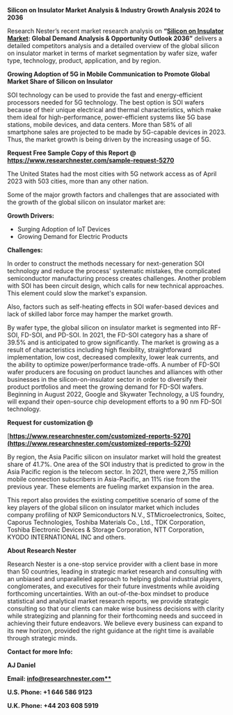 ﻿**Silicon on Insulator Market Analysis & Industry Growth Analysis 2024 to 2036**

Research Nester’s recent market research analysis on **“[Silicon on Insulator Market](https://www.researchnester.com/reports/silicon-on-insulator-market/5270): Global Demand Analysis & Opportunity Outlook 2036”** delivers a detailed competitors analysis and a detailed overview of the global silicon on insulator market in terms of market segmentation by wafer size, wafer type, technology, product, application, and by region. 

**Growing Adoption of 5G in Mobile Communication to Promote Global Market Share of Silicon on Insulator**

SOI technology can be used to provide the fast and energy-efficient processors needed for 5G technology. The best option is SOI wafers because of their unique electrical and thermal characteristics, which make them ideal for high-performance, power-efficient systems like 5G base stations, mobile devices, and data centers. More than 58% of all smartphone sales are projected to be made by 5G-capable devices in 2023. Thus, the market growth is being driven by the increasing usage of 5G.

<a name="_hlk149928173"></a>**Request Free Sample Copy of this Report @ <https://www.researchnester.com/sample-request-5270>** 

The United States had the most cities with 5G network access as of April 2023 with 503 cities, more than any other nation.

Some of the major growth factors and challenges that are associated with the growth of the global silicon on insulator market are:

**Growth Drivers:**

- Surging Adoption of IoT Devices
- Growing Demand for Electric Products

**Challenges:**

In order to construct the methods necessary for next-generation SOI technology and reduce the process' systematic mistakes, the complicated semiconductor manufacturing process creates challenges. Another problem with SOI has been circuit design, which calls for new technical approaches. This element could slow the market's expansion.

Also, factors such as self-heating effects in SOI wafer-based devices and lack of skilled labor force may hamper the market growth. 

By wafer type, the global silicon on insulator market is segmented into RF-SOI, FD-SOI, and PD-SOI. In 2021, the FD-SOI category has a share of 39.5% and is anticipated to grow significantly. The market is growing as a result of characteristics including high flexibility, straightforward implementation, low cost, decreased complexity, lower leak currents, and the ability to optimize power/performance trade-offs. A number of FD-SOI wafer producers are focusing on product launches and alliances with other businesses in the silicon-on-insulator sector in order to diversify their product portfolios and meet the growing demand for FD-SOI wafers. Beginning in August 2022, Google and Skywater Technology, a US foundry, will expand their open-source chip development efforts to a 90 nm FD-SOI technology.

<a name="_hlk158368953"></a>**Request for customization @**

[**https://www.researchnester.com/customized-reports-5270](https://www.researchnester.com/customized-reports-5270)** 

By region, the Asia Pacific silicon on insulator market will hold the greatest share of 41.7%. One area of the SOI industry that is predicted to grow in the Asia Pacific region is the telecom sector. In 2021, there were 2,755 million mobile connection subscribers in Asia-Pacific, an 11% rise from the previous year. These elements are fueling market expansion in the area.

This report also provides the existing competitive scenario of some of the key players of the global silicon on insulator market which includes company profiling of NXP Semiconductors N.V., STMicroelectronics, Soitec, Caporus Technologies, Toshiba Materials Co., Ltd., TDK Corporation, Toshiba Electronic Devices & Storage Corporation, NTT Corporation, KYODO INTERNATIONAL INC and others.

**About Research Nester**

Research Nester is a one-stop service provider with a client base in more than 50 countries, leading in strategic market research and consulting with an unbiased and unparalleled approach to helping global industrial players, conglomerates, and executives for their future investments while avoiding forthcoming uncertainties. With an out-of-the-box mindset to produce statistical and analytical market research reports, we provide strategic consulting so that our clients can make wise business decisions with clarity while strategizing and planning for their forthcoming needs and succeed in achieving their future endeavors. We believe every business can expand to its new horizon, provided the right guidance at the right time is available through strategic minds.

**Contact for more Info:**

**AJ Daniel**

**Email: [info@researchnester.com**](mailto:info@researchnester.com)**

**U.S. Phone: +1 646 586 9123** 

**U.K. Phone: +44 203 608 5919**
